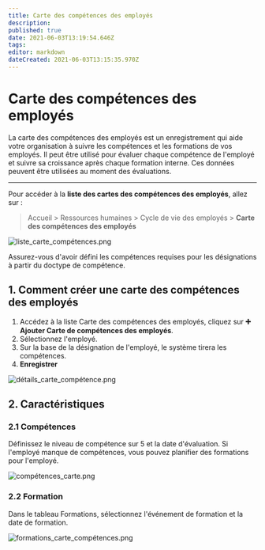 ```yaml
---
title: Carte des compétences des employés
description: 
published: true
date: 2021-06-03T13:19:54.646Z
tags: 
editor: markdown
dateCreated: 2021-06-03T13:15:35.970Z
---
```


# Carte des compétences des employés

La carte des compétences des employés est un enregistrement qui aide votre organisation à suivre les compétences et les formations de vos employés. Il peut être utilisé pour évaluer chaque compétence de l'employé et suivre sa croissance après chaque formation interne. Ces données peuvent être utilisées au moment des évaluations.

---

Pour accéder à la **liste des cartes des compétences des employés**, allez sur :

> Accueil > Ressources humaines > Cycle de vie des employés > **Carte des compétences des employés**

![liste_carte_compétences.png](/humains-ressources/employee-skill-map/liste_carte_compétences.png)

Assurez-vous d'avoir défini les compétences requises pour les désignations à partir du doctype de compétence.

## 1. Comment créer une carte des compétences des employés

1. Accédez à la liste Carte des compétences des employés, cliquez sur **:heavy_plus_sign: Ajouter Carte de compétences des employés**.
2. Sélectionnez l'employé.
3. Sur la base de la désignation de l'employé, le système tirera les compétences. 
4. **Enregistrer**

![détails_carte_compétence.png](/humains-ressources/employee-skill-map/détails_carte_compétence.png)

## 2. Caractéristiques

### 2.1 Compétences

Définissez le niveau de compétence sur 5 et la date d'évaluation.
Si l'employé manque de compétences, vous pouvez planifier des formations pour l'employé.

![compétences_carte.png](/humains-ressources/employee-skill-map/compétences_carte.png)

### 2.2 Formation

Dans le tableau Formations, sélectionnez l'événement de formation et la date de formation.

![formations_carte_compétences.png](/humains-ressources/employee-skill-map/formations_carte_compétences.png)